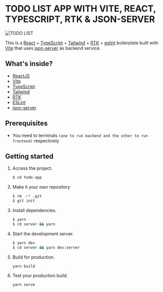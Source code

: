 # TODO LIST APP WITH VITE, REACT, TYPESCRIPT, RTK & JSON-SERVER

![TODO LIST](https://firebasestorage.googleapis.com/v0/b/hir-mobile-app.appspot.com/o/todo-app.png?alt=media&token=195bad05-cb45-4307-89bb-b04eeeefd33c)

This is a [React](https://reactjs.org) + [TypeScript](https://www.typescriptlang.org/) + [Tailwind](https://tailwindcss.com/) + [RTK](https://redux-toolkit.js.org/) + [eslint](https://eslint.org/) boilerplate built with [Vite](https://vitejs.dev) that uses [json-server](https://www.npmjs.com/package/json-server) as backend service.

## What's inside?

- [ReactJS](https://reactjs.org)
- [Vite](https://vitejs.dev)
- [TypeScript](https://www.typescriptlang.org)
- [Tailwind](https://tailwindcss.com/)
- [RTK](https://redux-toolkit.js.org/)
- [ESLint](https://eslint.org)
- [json-server](https://www.npmjs.com/package/json-server)

## Prerequisites

- You need to terminals `(one to run backend and the other to run frontend)` respectively

## Getting started

1. Access the project.

   ```bash
   $ cd todo-app
   ```

2. Make it your own repository

   ```bash
   $ rm -rf .git
   $ git init
   ```

3. Install dependencies.

   ```bash
   $ yarn
   $ cd server && yarn
   ```

4. Start the development server.

   ```bash
   $ yarn dev
   $ cd server && yarn dev:server
   ```

5. Build for production.

   ```bash
   yarn build
   ```

6. Test your production build.

   ```bash
   yarn serve
   ```
